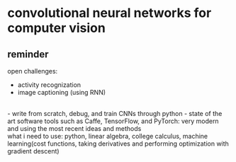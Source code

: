 
# convolutional neural networks for computer vision
## reminder 
open challenges:
- activity recognization
- image captioning (using RNN)
<br>
- write from scratch, debug, and train CNNs through python
- state of the art software tools such as Caffe, TensorFlow, and PyTorch: very modern and using the most recent ideas and methods
<br>
what i need to use:
python, linear algebra, college calculus, machine learning(cost functions, taking derivatives and performing optimization with gradient descent)
